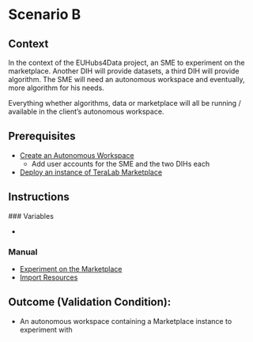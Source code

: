 # Scenario B

## Context 

In the context of the EUHubs4Data project, an SME to experiment on the marketplace. Another DIH will provide datasets, a third DIH will provide algorithm. The SME will need an autonomous workspace and eventually, more algorithm for his needs.

Everything whether algorithms, data or marketplace will all be running / available in the client’s autonomous workspace. 

## Prerequisites

* [Create an Autonomous Workspace]()
  * Add user accounts for the SME and the two DIHs each
* [Deploy an instance of TeraLab Marketplace]()

## Instructions

### Variables

* 

### Manual
* [Experiment on the Marketplace]()
* [Import Resources]()

## Outcome (Validation Condition):

* An autonomous workspace containing a Marketplace instance to experiment with 

